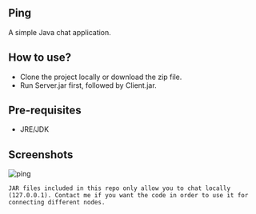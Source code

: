 ## Ping

A simple Java chat application.

How to use?
-----------

- Clone the project locally or download the zip file.
- Run Server.jar first, followed by Client.jar.

Pre-requisites
--------------

- JRE/JDK

Screenshots
-----------

![ping](https://cloud.githubusercontent.com/assets/12759088/18225672/9e55c87e-7215-11e6-89e7-311ffe135a9f.JPG)

<p><code>JAR files included in this repo only allow you to chat locally (127.0.0.1). Contact me if you want the code in order to use it for connecting different nodes.</code></p>
